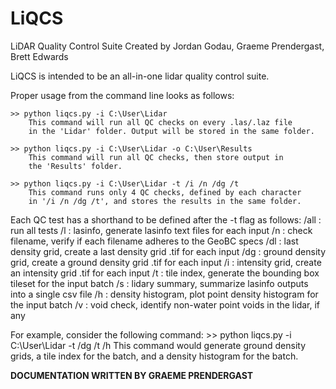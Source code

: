 # LiQCS
LiDAR Quality Control Suite
Created by Jordan Godau, Graeme Prendergast, Brett Edwards

LiQCS is intended to be an all-in-one lidar quality control suite.

Proper usage from the command line looks as follows:
    
    >> python liqcs.py -i C:\User\Lidar
        This command will run all QC checks on every .las/.laz file
        in the 'Lidar' folder. Output will be stored in the same folder.

    >> python liqcs.py -i C:\User\Lidar -o C:\User\Results
        This command will run all QC checks, then store output in
        the 'Results' folder.

    >> python liqcs.py -i C:\User\Lidar -t /i /n /dg /t
        This command runs only 4 QC checks, defined by each character
        in '/i /n /dg /t', and stores the results in the same folder.

Each QC test has a shorthand to be defined after the -t flag as follows:
    /all    : run all tests
    /l      : lasinfo, generate lasinfo text files for each input
    /n      : check filename, verify if each filename adheres to the GeoBC specs
    /dl     : last density grid, create a last density grid .tif for each input
    /dg     : ground density grid, create a ground density grid .tif for each input
    /i      : intensity grid, create an intensity grid .tif for each input
    /t      : tile index, generate the bounding box tileset for the input batch
    /s      : lidary summary, summarize lasinfo outputs into a single csv file
    /h      : density histogram, plot point density histogram for the input batch
    /v      : void check, identify non-water point voids in the lidar, if any

For example, consider the following command:
    >> python liqcs.py -i C:\User\Lidar -t /dg /t /h
        This command would generate ground density grids, a tile index for the batch,
        and a density histogram for the batch.
        
**DOCUMENTATION WRITTEN BY GRAEME PRENDERGAST**
